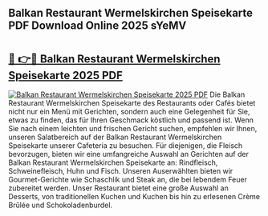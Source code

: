 ## Balkan Restaurant Wermelskirchen Speisekarte PDF Download Online 2025 sYeMV

# <h2><a href="http://gccy9t.nevu.top/?p=Balkan+Restaurant+Wermelskirchen+Speisekarte">🔗 👉🔴 Balkan Restaurant Wermelskirchen Speisekarte 2025 PDF</a></h2>

[![Balkan Restaurant Wermelskirchen Speisekarte 2025 PDF](https://i.imgur.com/dBaPXMq.png)](http://gccy9t.nevu.top/?p=Balkan+Restaurant+Wermelskirchen+Speisekarte)
Die Balkan Restaurant Wermelskirchen Speisekarte des Restaurants oder Cafés bietet nicht nur ein Menü mit Gerichten, sondern auch eine Gelegenheit für Sie, etwas zu finden, das für Ihren Geschmack köstlich und passend ist. Wenn Sie nach einem leichten und frischen Gericht suchen, empfehlen wir Ihnen, unseren Salatbereich auf der Balkan Restaurant Wermelskirchen Speisekarte unserer Cafeteria zu besuchen. Für diejenigen, die Fleisch bevorzugen, bieten wir eine umfangreiche Auswahl an Gerichten auf der Balkan Restaurant Wermelskirchen Speisekarte an: Rindfleisch, Schweinefleisch, Huhn und Fisch. Unseren Auserwählten bieten wir Gourmet-Gerichte wie Schaschlik und Steak an, die bei lebendem Feuer zubereitet werden. Unser Restaurant bietet eine große Auswahl an Desserts, von traditionellen Kuchen und Kuchen bis hin zu erlesenen Crème Brûlée und Schokoladenburdel.
